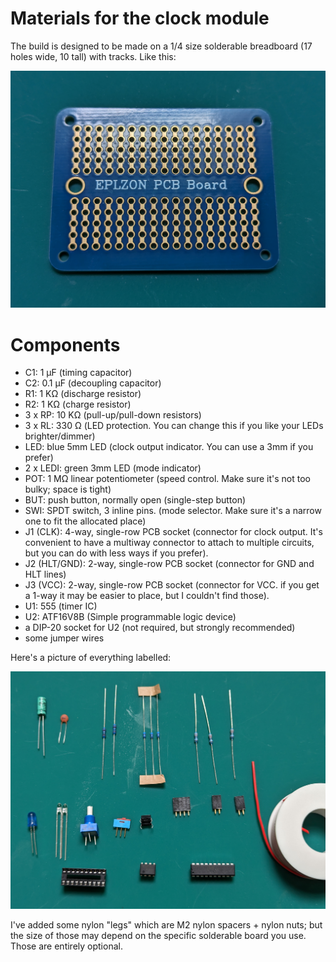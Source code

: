 # Materials for the clock module

The build is designed to be made on a 1/4 size solderable breadboard (17 holes wide,
10 tall) with tracks. Like this:

![Base Breadboard](pictures/breadboard.jpg)

# Components

* C1: 1 µF (timing capacitor)
* C2: 0.1 µF (decoupling capacitor)
* R1: 1 KΩ (discharge resistor)
* R2: 1 KΩ (charge resistor)
* 3 x RP: 10 KΩ (pull-up/pull-down resistors)
* 3 x RL: 330 Ω (LED protection. You can change this if you like your LEDs brighter/dimmer)
* LED: blue 5mm LED (clock output indicator. You can use a 3mm if you prefer)
* 2 x LEDI: green 3mm LED (mode indicator)
* POT: 1 MΩ linear potentiometer (speed control. Make sure it's not too bulky; space is tight)
* BUT: push button, normally open (single-step button)
* SWI: SPDT switch, 3 inline pins. (mode selector. Make sure it's a narrow one to fit the allocated place)
* J1 (CLK): 4-way, single-row PCB socket (connector for clock output. It's convenient to have a multiway connector to attach to multiple circuits, but you can do with less ways if you prefer).
* J2 (HLT/GND): 2-way, single-row PCB socket (connector for GND and HLT lines)
* J3 (VCC): 2-way, single-row PCB socket (connector for VCC. if you get a 1-way it may be easier to place, but I couldn't find those).
* U1: 555 (timer IC)
* U2: ATF16V8B (Simple programmable logic device)
* a DIP-20 socket for U2 (not required, but strongly recommended)
* some jumper wires
  
Here's a picture of everything labelled:

![Components](pictures/components.jpg)

I've added some nylon "legs" which are M2 nylon spacers + nylon nuts; but the size of
those may depend on the specific solderable board you use. Those are entirely
optional.

